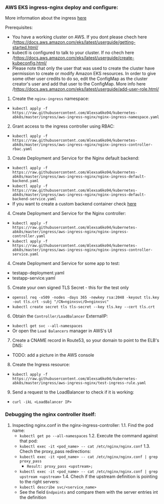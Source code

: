 ### AWS EKS ingress-nginx deploy and configure:
More information about the ingress [here](https://kubernetes.io/docs/concepts/services-networking/ingress/)

Prerequisites:
  - You have a working cluster on AWS. If you dont please chech here /https://docs.aws.amazon.com/eks/latest/userguide/getting-started.html/
  - kubectl is configured to talk to your cluster. If no chech here /https://docs.aws.amazon.com/eks/latest/userguide/create-kubeconfig.html/
  - Please note that only the user that was used to create the cluster have permission to create or modify Amazon EKS resources. In order to give some other user credits to do so, edit the ConfigMap as the cluster creator's user and add that user to the ConfigMap. More info here /https://docs.aws.amazon.com/eks/latest/userguide/add-user-role.html/

1. Create the `nginx-ingress` namespace:
  - ```kubectl apply -f https://raw.githubusercontent.com/Alexsa6ko94/kubernetes-abk8s/master/ingress/aws-ingress-nginx/nginx-ingress-namespace.yaml```
2. Grant access to the ingress controller using RBAC:
  - ```kubectl apply -f https://raw.githubusercontent.com/Alexsa6ko94/kubernetes-abk8s/master/ingress/aws-ingress-nginx/nginx-ingress-controller-rbac.yaml```
3. Create Deployment and Service for the Nginx default backend:
  - ```kubectl apply -f https://raw.githubusercontent.com/Alexsa6ko94/kubernetes-abk8s/master/ingress/aws-ingress-nginx/nginx-ingress-default-backend.yaml```
  - ```kubectl apply -f https://raw.githubusercontent.com/Alexsa6ko94/kubernetes-abk8s/master/ingress/aws-ingress-nginx/nginx-ingress-default-backend-service.yaml```
  - If you want to create a custom backend container check [here](https://github.com/kubernetes/ingress-nginx/tree/master/images/404-server)
4. Create Deployment and Service for the Nginx controller:
  - ```kubectl apply -f https://raw.githubusercontent.com/Alexsa6ko94/kubernetes-abk8s/master/ingress/aws-ingress-nginx/nginx-ingress-controller.yaml```
  - ```kubectl apply -f https://raw.githubusercontent.com/Alexsa6ko94/kubernetes-abk8s/master/ingress/aws-ingress-nginx/nginx-ingress-controller-service.yaml```
4.  Create Deployment and Service for some app to test:
  - testapp-deployment.yaml
  - testapp-service.yaml
5. Create your own signed TLS Secret - this for the test only
  - ```openssl req -x509 -nodes -days 365 -newkey rsa:2048 -keyout tls.key -out tls.crt -subj "/CN=nginxsvc/O=nginxsvc"```
  - ```kubectl create secret tls tls-secret --key tls.key --cert tls.crt```
6. Obtain the `Controller/LoadBalancer` ExternalIP:
  - ```kubectl get svc --all-namespaces```
  - Or open the `Load Balancers` manager in AWS's UI
7. Create a CNAME record in Route53, so your domain to point to the ELB's DNS:
  - TODO: add a picture in the AWS console
8. Create the Ingress resource:
  - ```kubectl apply -f https://raw.githubusercontent.com/Alexsa6ko94/kubernetes-abk8s/master/ingress/aws-ingress-nginx/test-ingress-rule.yaml```
9. Send a request to the LoadBalancer to check if it is working: 
  - ```curl -ikL <LoadBalancer IP>```
	
### Debugging the nginx controller itself:

1. Inspecting nginx.conf in the nginx-ingress-controller:
  1.1. Find the pod name:
    - ```kubectl get po --all-namespaces```
  1.2. Execute the command against that pod:
    - ```kubectl exec -it <pod_name> -- cat /etc/nginx/nginx.conf```
  1.3. Chech the proxy_pass redirections:
    - ```kubectl exec -it <pod_name> -- cat /etc/nginx/nginx.conf | grep proxy_pass```
      - `Result: proxy_pass <upstream>;`
    - ```kubectl exec -it <pod_name> -- cat /etc/nginx/nginx.conf | grep upstream <upstream>```
  1.4. Chech if the upstream definition is pointing to the right servers:
    - ```kubectl describe svc/<service_name>```
    - See the field `Endpoints` and compare them with the server entries int the <upstream> definition
